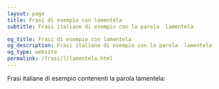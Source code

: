 ```yaml
---
layout: page
title: Frasi di esempio con lamentela 
subtitle: Frasi italiane di esempio con la parola  lamentela

og_title: Frasi di esempio con lamentela 
og_description: Frasi italiane di esempio con la parola  lamentela
og_type: website
permalink: /frasi/l/lamentela.html
---
```


Frasi italiane di esempio contenenti la parola lamentela:


